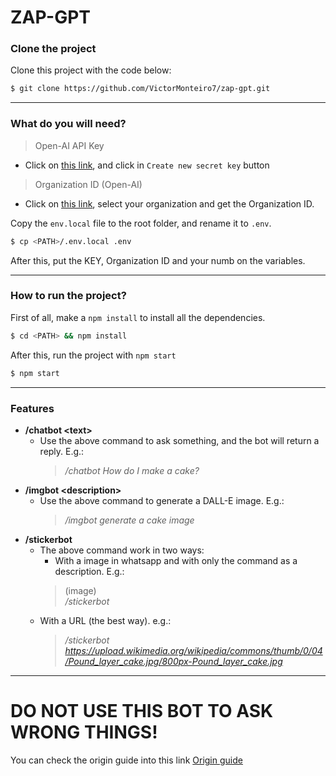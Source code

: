 # ZAP-GPT

### Clone the project
Clone this project with the code below:

```bash
$ git clone https://github.com/VictorMonteiro7/zap-gpt.git
```
--- 

### What do you will need?

> Open-AI API Key
- Click on [this link](https://beta.openai.com/account/api-keys), and click in `Create new secret key` button  

> Organization ID (Open-AI)
- Click on [this link](https://beta.openai.com/account/org-settings), select your organization and get the Organization ID.

Copy the `env.local` file to the root folder, and rename it to `.env`.

```bash
$ cp <PATH>/.env.local .env 
```
After this, put the KEY, Organization ID and your numb on the variables. 

---  
### How to run the project?

First of all, make a `npm install` to install all the dependencies. 

```bash
$ cd <PATH> && npm install
```
After this, run the project with `npm start`

```bash
$ npm start
```
---

### Features

- **/chatbot \<text\>**
  - Use the above command to ask something, and the bot will return a reply. E.g.:
    > */chatbot How do I make a cake?*
- **/imgbot \<description\>**
  - Use the above command to generate a DALL-E image. E.g.:
    > */imgbot generate a cake image*
- **/stickerbot**
  - The above command work in two ways:
    - With a image in whatsapp and with only the command as a description. E.g.: 
    > (image)  
    > */stickerbot*
  - With a URL (the best way). e.g.:
    > */stickerbot https://upload.wikimedia.org/wikipedia/commons/thumb/0/04/Pound_layer_cake.jpg/800px-Pound_layer_cake.jpg*

---

# DO NOT USE THIS BOT TO ASK WRONG THINGS!

You can check the origin guide into this link
[Origin guide](https://www.tabnews.com.br/victorharry/guia-completo-de-como-integrar-o-chat-gpt-com-whatsapp)
